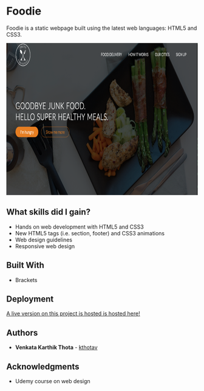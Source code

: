 # Foodie

Foodie is a static webpage built using the latest web languages: HTML5 and CSS3. 

<p align="center">
<img src="https://github.com/kthotav/Foodie/blob/master/screenshots/homepage.png" alt="homepage picture" height="400px">
</p>

## What skills did I gain?

* Hands on web development with HTML5 and CSS3
* New HTML5 tags (i.e. section, footer) and CSS3 animations 
* Web design guidelines
* Responsive web design


## Built With

* Brackets


## Deployment

[A live version on this project is hosted is hosted here!](https://kthotav.github.io/Foodie/)


## Authors

* **Venkata Karthik Thota** - [kthotav](https://github.com/kthotav)

## Acknowledgments

* Udemy course on web design


